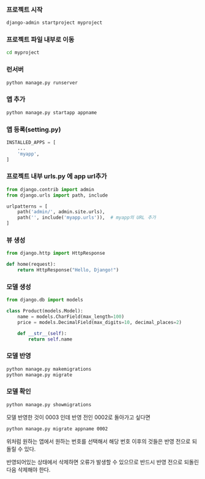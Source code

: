 ### 프로젝트 시작
```bash
django-admin startproject myproject
```

### 프로젝트 파일 내부로 이동
```bash
cd myproject
```

### 런서버
```bash
python manage.py runserver
```

### 앱 추가
```bash
python manage.py startapp appname
```

### 앱 등록(setting.py)
```python
INSTALLED_APPS = [
    ...
    'myapp',
]
```
### 프로젝트 내부 urls.py 에 app url추가
```python
from django.contrib import admin
from django.urls import path, include

urlpatterns = [
    path('admin/', admin.site.urls),
    path('', include('myapp.urls')),  # myapp의 URL 추가
]
```
### 뷰 생성
```python
from django.http import HttpResponse

def home(request):
    return HttpResponse("Hello, Django!")
```

### 모델 생성
```python
from django.db import models

class Product(models.Model):
    name = models.CharField(max_length=100)
    price = models.DecimalField(max_digits=10, decimal_places=2)

    def __str__(self):
        return self.name
```

### 모델 반영
```bash
python manage.py makemigrations
python manage.py migrate
```
### 모델 확인
```bash
python manage.py showmigrations
```
모델 반영한 것이 0003 인데 반영 전인 0002로 돌아가고 싶다면
```bash
python manage.py migrate appname 0002
```
위처럼 원하는 앱에서 원하는 번호를 선택해서 해당 번호 이후의 것들은 반영 전으로 되돌릴 수 있다.

반영되어있는 상태에서 삭제하면 오류가 발생할 수 있으므로 반드시 반영 전으로 되돌린 다음 삭제해야 한다.